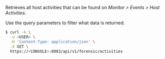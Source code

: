 Retrieves all host activities that can be found on *Monitor > Events > Host Activities*.

Use the query parameters to filter what data is returned.

```bash
$ curl -k \
  -u <USER> \
  -H 'Content-Type: application/json' \
  -X GET \
  https://<CONSOLE>:8083/api/v1/forensic/activities
```
